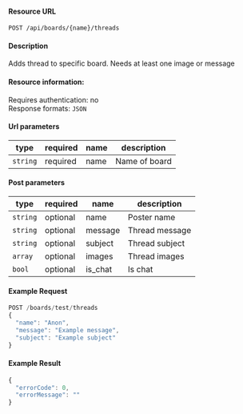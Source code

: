 #### Resource URL
`POST /api/boards/{name}/threads`

#### Description
  Adds thread to specific board. Needs at least one image or message

#### Resource information:
  Requires authentication: no  
  Response formats: `JSON`

#### Url parameters
| type     | required | name                 | description
|----------|----------|----------------------|-------------
| `string` | required | name                 | Name of board

#### Post parameters
| type     | required | name                 | description
|----------|----------|----------------------|-------------
| `string` | optional | name                 | Poster name
| `string` | optional | message              | Thread message
| `string` | optional | subject              | Thread subject
| `array`  | optional | images               | Thread images
| `bool`   | optional | is_chat              | Is chat

#### Example Request
```javascript
POST /boards/test/threads
{
  "name": "Anon",
  "message": "Example message",
  "subject": "Example subject"
}
```

#### Example Result
```javascript
{
  "errorCode": 0,
  "errorMessage": ""
}
```